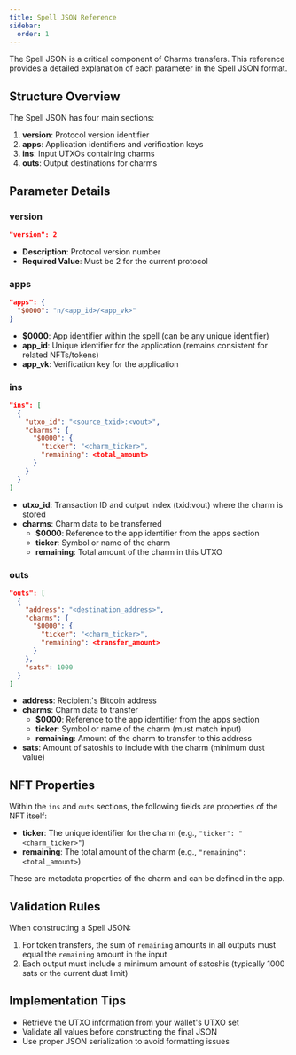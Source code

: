 ```yaml
---
title: Spell JSON Reference
sidebar:
  order: 1
---
```


The Spell JSON is a critical component of Charms transfers. This reference provides a detailed explanation of each parameter in the Spell JSON format.

## Structure Overview

The Spell JSON has four main sections:

1. **version**: Protocol version identifier
2. **apps**: Application identifiers and verification keys
3. **ins**: Input UTXOs containing charms
4. **outs**: Output destinations for charms

## Parameter Details

### version

```json
"version": 2
```

- **Description**: Protocol version number
- **Required Value**: Must be 2 for the current protocol

### apps

```json
"apps": {
  "$0000": "n/<app_id>/<app_vk>"
}
```

- **$0000**: App identifier within the spell (can be any unique identifier)
- **app_id**: Unique identifier for the application (remains consistent for related NFTs/tokens)
- **app_vk**: Verification key for the application

### ins

```json
"ins": [
  {
    "utxo_id": "<source_txid>:<vout>",
    "charms": {
      "$0000": {
        "ticker": "<charm_ticker>",
        "remaining": <total_amount>
      }
    }
  }
]
```

- **utxo_id**: Transaction ID and output index (txid:vout) where the charm is stored
- **charms**: Charm data to be transferred
  - **$0000**: Reference to the app identifier from the apps section
  - **ticker**: Symbol or name of the charm
  - **remaining**: Total amount of the charm in this UTXO

### outs

```json
"outs": [
  {
    "address": "<destination_address>",
    "charms": {
      "$0000": {
        "ticker": "<charm_ticker>",
        "remaining": <transfer_amount>
      }
    },
    "sats": 1000
  }
]
```

- **address**: Recipient's Bitcoin address
- **charms**: Charm data to transfer
  - **$0000**: Reference to the app identifier from the apps section
  - **ticker**: Symbol or name of the charm (must match input)
  - **remaining**: Amount of the charm to transfer to this address
- **sats**: Amount of satoshis to include with the charm (minimum dust value)

## NFT Properties

Within the `ins` and `outs` sections, the following fields are properties of the NFT itself:

- **ticker**: The unique identifier for the charm (e.g., `"ticker": "<charm_ticker>"`)
- **remaining**: The total amount of the charm (e.g., `"remaining": <total_amount>`)

These are metadata properties of the charm and can be defined in the app.

## Validation Rules

When constructing a Spell JSON:

1. For token transfers, the sum of `remaining` amounts in all outputs must equal the `remaining` amount in the input
2. Each output must include a minimum amount of satoshis (typically 1000 sats or the current dust limit)

## Implementation Tips

- Retrieve the UTXO information from your wallet's UTXO set
- Validate all values before constructing the final JSON
- Use proper JSON serialization to avoid formatting issues
